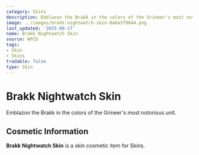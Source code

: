 ```yaml
---
category: Skins
description: Emblazon the Brakk in the colors of the Grineer's most notorious unit.
image: ../images/brakk-nightwatch-skin-8a6a379844.png
last_updated: '2025-09-17'
name: Brakk Nightwatch Skin
source: WFCD
tags:
- Skin
- Skins
tradable: false
type: Skin
---
```


# Brakk Nightwatch Skin

Emblazon the Brakk in the colors of the Grineer's most notorious unit.

## Cosmetic Information

**Brakk Nightwatch Skin** is a skin cosmetic item for Skins.

